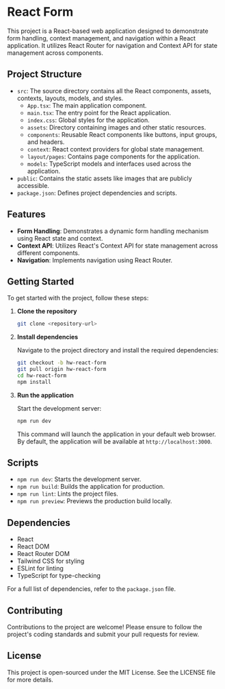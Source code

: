 # React Form

This project is a React-based web application designed to demonstrate form handling, context management, and navigation within a React application. It utilizes React Router for navigation and Context API for state management across components.

## Project Structure

- `src`: The source directory contains all the React components, assets, contexts, layouts, models, and styles.
  - `App.tsx`: The main application component.
  - `main.tsx`: The entry point for the React application.
  - `index.css`: Global styles for the application.
  - `assets`: Directory containing images and other static resources.
  - `components`: Reusable React components like buttons, input groups, and headers.
  - `context`: React context providers for global state management.
  - `layout/pages`: Contains page components for the application.
  - `models`: TypeScript models and interfaces used across the application.
- `public`: Contains the static assets like images that are publicly accessible.
- `package.json`: Defines project dependencies and scripts.

## Features

- **Form Handling**: Demonstrates a dynamic form handling mechanism using React state and context.
- **Context API**: Utilizes React's Context API for state management across different components.
- **Navigation**: Implements navigation using React Router.

## Getting Started

To get started with the project, follow these steps:

1. **Clone the repository**

   ```sh
   git clone <repository-url>
   ```

2. **Install dependencies**

   Navigate to the project directory and install the required dependencies:

   ```sh
   git checkout -b hw-react-form
   git pull origin hw-react-form
   cd hw-react-form
   npm install
   ```

3. **Run the application**

   Start the development server:

   ```sh
   npm run dev
   ```

   This command will launch the application in your default web browser. By default, the application will be available at `http://localhost:3000`.

## Scripts

- `npm run dev`: Starts the development server.
- `npm run build`: Builds the application for production.
- `npm run lint`: Lints the project files.
- `npm run preview`: Previews the production build locally.

## Dependencies

- React
- React DOM
- React Router DOM
- Tailwind CSS for styling
- ESLint for linting
- TypeScript for type-checking

For a full list of dependencies, refer to the `package.json` file.

## Contributing

Contributions to the project are welcome! Please ensure to follow the project's coding standards and submit your pull requests for review.

## License

This project is open-sourced under the MIT License. See the LICENSE file for more details.
